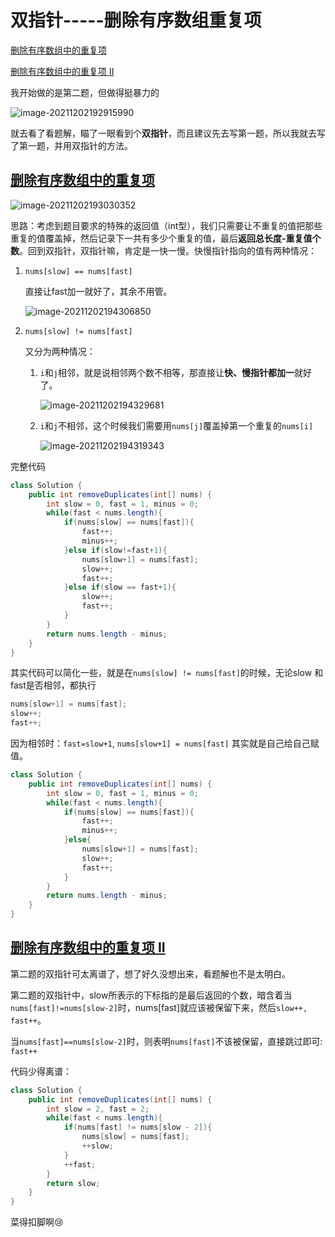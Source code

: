 # 双指针-----删除有序数组重复项

[删除有序数组中的重复项](https://leetcode-cn.com/problems/remove-duplicates-from-sorted-array/)

[删除有序数组中的重复项 II](https://leetcode-cn.com/problems/remove-duplicates-from-sorted-array-ii/)

我开始做的是第二题，但做得挺暴力的

![image-20211202192915990](https://ryze-halo-blog.oss-cn-beijing.aliyuncs.com/halo-blog/image-20211202192915990.png)

就去看了看题解，瞄了一眼看到个**双指针**，而且建议先去写第一题，所以我就去写了第一题，并用双指针的方法。

## [删除有序数组中的重复项](https://leetcode-cn.com/problems/remove-duplicates-from-sorted-array/)

![image-20211202193030352](https://ryze-halo-blog.oss-cn-beijing.aliyuncs.com/halo-blog/image-20211202193030352.png)

思路：考虑到题目要求的特殊的返回值（int型），我们只需要让不重复的值把那些重复的值覆盖掉，然后记录下一共有多少个重复的值，最后**返回总长度-重复值个数**。回到双指针，双指针嘛，肯定是一快一慢。快慢指针指向的值有两种情况：

1. `nums[slow] == nums[fast]`

   直接让fast加一就好了，其余不用管。

   ![image-20211202194306850](https://ryze-halo-blog.oss-cn-beijing.aliyuncs.com/halo-blog/image-20211202194306850.png)

2. `nums[slow] != nums[fast]`

   又分为两种情况：

   1. `i`和`j`相邻，就是说相邻两个数不相等，那直接让**快、慢指针都加一**就好了。

      ![image-20211202194329681](https://ryze-halo-blog.oss-cn-beijing.aliyuncs.com/halo-blog/image-20211202194329681.png)

   2. `i`和`j`不相邻，这个时候我们需要用`nums[j]`覆盖掉第一个重复的`nums[i]`

      ![image-20211202194319343](https://ryze-halo-blog.oss-cn-beijing.aliyuncs.com/halo-blog/image-20211202194319343.png)

完整代码

```java
class Solution {
    public int removeDuplicates(int[] nums) {
        int slow = 0, fast = 1, minus = 0;
        while(fast < nums.length){
            if(nums[slow] == nums[fast]){
                fast++;
                minus++;
            }else if(slow!=fast+1){
                nums[slow+1] = nums[fast];
                slow++;
                fast++;
            }else if(slow == fast+1){
                slow++;
                fast++;
            }
        }
        return nums.length - minus;
    }
}
```

其实代码可以简化一些，就是在`nums[slow] != nums[fast]`的时候，无论slow 和fast是否相邻，都执行

```java
nums[slow+1] = nums[fast];
slow++;
fast++;
```

因为相邻时：`fast=slow+1`,   `nums[slow+1] = nums[fast]` 其实就是自己给自己赋值。

```java
class Solution {
    public int removeDuplicates(int[] nums) {
        int slow = 0, fast = 1, minus = 0;
        while(fast < nums.length){
            if(nums[slow] == nums[fast]){
                fast++;
                minus++;
            }else{
                nums[slow+1] = nums[fast];
                slow++;
                fast++;
            }
        }
        return nums.length - minus;
    }
}
```

## [删除有序数组中的重复项 II](https://leetcode-cn.com/problems/remove-duplicates-from-sorted-array-ii/)

第二题的双指针可太离谱了，想了好久没想出来，看题解也不是太明白。

第二题的双指针中，slow所表示的下标指的是最后返回的个数，暗含着当`nums[fast]!=nums[slow-2]`时，nums[fast]就应该被保留下来，然后`slow++, fast++`。

当`nums[fast]==nums[slow-2]`时，则表明`nums[fast]`不该被保留，直接跳过即可: `fast++`

代码少得离谱：

```java
class Solution {
    public int removeDuplicates(int[] nums) {
        int slow = 2, fast = 2;
        while(fast < nums.length){
            if(nums[fast] != nums[slow - 2]){
                nums[slow] = nums[fast];
                ++slow;
            }
            ++fast;
        }
        return slow;
    }
}
```

菜得扣脚啊:cry: